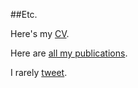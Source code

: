 <a name="etc"></a>

##Etc.

Here's my [CV](public/cv.pdf).

Here are [all my publications](https://scholar.google.com/citations?user=ZDatV6MAAAAJ&hl=en).

I rarely [tweet](https://twitter.com/chinmay).